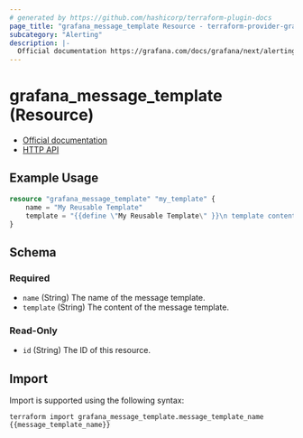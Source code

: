 ```yaml
---
# generated by https://github.com/hashicorp/terraform-plugin-docs
page_title: "grafana_message_template Resource - terraform-provider-grafana"
subcategory: "Alerting"
description: |-
  Official documentation https://grafana.com/docs/grafana/next/alerting/contact-points/message-templating/HTTP API https://grafana.com/docs/grafana/next/developers/http_api/alerting_provisioning/#templates
---
```


# grafana_message_template (Resource)

* [Official documentation](https://grafana.com/docs/grafana/next/alerting/contact-points/message-templating/)
* [HTTP API](https://grafana.com/docs/grafana/next/developers/http_api/alerting_provisioning/#templates)

## Example Usage

```terraform
resource "grafana_message_template" "my_template" {
    name = "My Reusable Template"
    template = "{{define \"My Reusable Template\" }}\n template content\n{{ end }}"
}
```

<!-- schema generated by tfplugindocs -->
## Schema

### Required

- `name` (String) The name of the message template.
- `template` (String) The content of the message template.

### Read-Only

- `id` (String) The ID of this resource.

## Import

Import is supported using the following syntax:

```shell
terraform import grafana_message_template.message_template_name {{message_template_name}}
```
